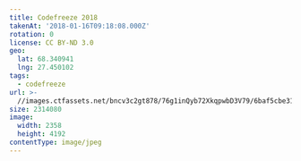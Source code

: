 ```yaml
---
title: Codefreeze 2018
takenAt: '2018-01-16T09:18:08.000Z'
rotation: 0
license: CC BY-ND 3.0
geo:
  lat: 68.340941
  lng: 27.450102
tags:
  - codefreeze
url: >-
  //images.ctfassets.net/bncv3c2gt878/76g1inQyb72XkqpwbD3V79/6baf5cbe31e6ce71d957e2e79b42b39e/codefreeze-2018_24931285667_o
size: 2314080
image:
  width: 2358
  height: 4192
contentType: image/jpeg
---
```



